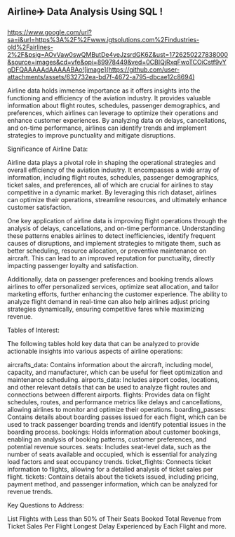 ## Airline✈️ Data Analysis Using SQL !

https://www.google.com/url?sa=i&url=https%3A%2F%2Fwww.igtsolutions.com%2Findustries-old%2Fairlines-2%2F&psig=AOvVaw0swQMButDe4veJzsrdGK6Z&ust=1726250227838000&source=images&cd=vfe&opi=89978449&ved=0CBIQjRxqFwoTCOiCstf9vYgDFQAAAAAdAAAAABAo![image](https://github.com/user-attachments/assets/632732ea-bd7f-4672-a795-dbcae12c8694)

Airline data holds immense importance as it offers insights into the functioning and efficiency of the aviation industry. It provides valuable information about flight routes, schedules, passenger demographics, and preferences, which airlines can leverage to optimize their operations and enhance customer experiences. By analyzing data on delays, cancellations, and on-time performance, airlines can identify trends and implement strategies to improve punctuality and mitigate disruptions. 



Significance of Airline Data:

Airline data plays a pivotal role in shaping the operational strategies and overall efficiency of the aviation industry. It encompasses a wide array of information, including flight routes, schedules, passenger demographics, ticket sales, and preferences, all of which are crucial for airlines to stay competitive in a dynamic market. By leveraging this rich dataset, airlines can optimize their operations, streamline resources, and ultimately enhance customer satisfaction.

One key application of airline data is improving flight operations through the analysis of delays, cancellations, and on-time performance. Understanding these patterns enables airlines to detect inefficiencies, identify frequent causes of disruptions, and implement strategies to mitigate them, such as better scheduling, resource allocation, or preventive maintenance on aircraft. This can lead to an improved reputation for punctuality, directly impacting passenger loyalty and satisfaction.

Additionally, data on passenger preferences and booking trends allows airlines to offer personalized services, optimize seat allocation, and tailor marketing efforts, further enhancing the customer experience. The ability to analyze flight demand in real-time can also help airlines adjust pricing strategies dynamically, ensuring competitive fares while maximizing revenue.





Tables of Interest:

The following tables hold key data that can be analyzed to provide actionable insights into various aspects of airline operations:

aircrafts_data: Contains information about the aircraft, including model, capacity, and manufacturer, which can be useful for fleet optimization and maintenance scheduling.
airports_data: Includes airport codes, locations, and other relevant details that can be used to analyze flight routes and connections between different airports.
flights: Provides data on flight schedules, routes, and performance metrics like delays and cancellations, allowing airlines to monitor and optimize their operations.
boarding_passes: Contains details about boarding passes issued for each flight, which can be used to track passenger boarding trends and identify potential issues in the boarding process.
bookings: Holds information about customer bookings, enabling an analysis of booking patterns, customer preferences, and potential revenue sources.
seats: Includes seat-level data, such as the number of seats available and occupied, which is essential for analyzing load factors and seat occupancy trends.
ticket_flights: Connects ticket information to flights, allowing for a detailed analysis of ticket sales per flight.
tickets: Contains details about the tickets issued, including pricing, payment method, and passenger information, which can be analyzed for revenue trends.





Key Questions to Address:

List Flights with Less than 50% of Their Seats Booked
Total Revenue from Ticket Sales Per Flight
Longest Delay Experienced by Each Flight
and more.












